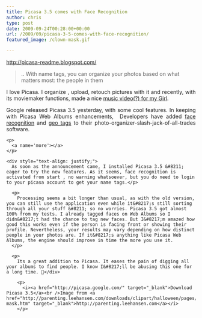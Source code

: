 ```yaml
---
title: Picasa 3.5 comes with Face Recognition
author: chris
type: post
date: 2009-09-24T00:28:00+00:00
url: /2009/09/picasa-3-5-comes-with-face-recognition/
featured_image: /clown-mask.gif

---
```


<a href="http://picasa-readme.blogspot.com/" target="_blank">http://picasa-readme.blogspot.com/</a>

> .. With name tags, you can organize your photos based on what matters most: the people in them 



<div style="text-align: justify;">
  I love Picasa. I organize , upload, retouch pictures with it and recently, with its moviemaker functions, made a nice <a href="http://www.potatokorner.co.cc/2009/09/happy-anniversary.html#main" target="_blank">music video(?) for my Girl</a>. </p> 
  
  <p>
    Google released Picasa 3.5 yesterday, with some cool features. In keeping with Picasa Web Albums enhancements, &nbsp;Developers have added <a href="http://picasa.google.com/features-nametags.html" target="_blank">face recognition</a> and <a href="http://en.wikipedia.org/wiki/Geotagging" target="_blank">geo tags</a> to their photo-organizer-slash-jack-of-all-trades software. </div> 
    
    <p>
      <a name='more'></a>
    </p>
    
    <div style="text-align: justify;">
      As soon as the announcement came, I installed Picasa 3.5 &#8211; eager to try the new features. As it seems, face recognition is activated from start , no warning whatsoever, but you do need to login to your picasa account to get your name tags.</p> 
      
      <p>
        Processing seems a bit longer than usual, as with the old version, you can still use the application even while it&#8217;s still sorting through all your stuff &#8211; so no worries. Picasa 3.5 got almost 100% from my tests. I already tagged faces on Web Albums so I didn&#8217;t had the chance to tag new faces. But I&#8217;m amazed how good this works even if the person is facing front or showing their profile. Nevertheless, your results may vary depending on how distinct people in your photos are. If it&#8217;s anything like Picasa Web Albums, the engine should improve in time the more you use it.
      </p>
      
      <p>
        Its a great addition to Picasa. It eases the pain of digging all your albums to find people. I know I&#8217;ll be abusing this one for a long time. 🙂</div> 
        
        <p>
          <i><a href="http://picasa.google.com/" target="_blank">Download Picasa 3.5</a><br />Image from <a href="http://parenting.leehansen.com/downloads/clipart/halloween/pages/clown-mask.htm" target="_blank">http://parenting.leehansen.com</a></i>
        </p>